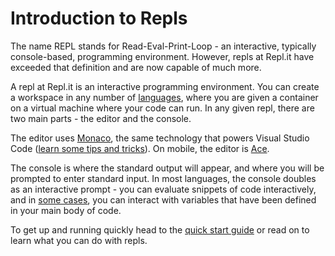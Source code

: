 # Introduction to Repls

The name REPL stands for Read-Eval-Print-Loop - an interactive, typically console-based, programming environment. However, repls at Repl.it have exceeded that definition and are now capable of much more.

A repl at Repl.it is an interactive programming environment.  You can create a workspace
in any number of [languages](https://repl.it/languages), where you are given a container on a virtual machine where your code can run. In any given repl, there are two main parts - the editor and the console.

The editor uses [Monaco](https://microsoft.github.io/monaco-editor/),
the same technology that powers Visual Studio Code ([learn some tips and tricks](/repls/editor)).  On mobile, the editor is [Ace](https://ace.c9.io/).

The console is where the standard output will appear, and where you will be prompted to
enter standard input.  In most languages, the console doubles as an interactive prompt - you can evaluate
snippets of code interactively, and in [some cases](/repls/files), you can interact with
variables that have been defined in your main body of code.

To get up and running quickly head to the [quick start guide](/misc/quick-start) or read on to learn what you can do with repls.
